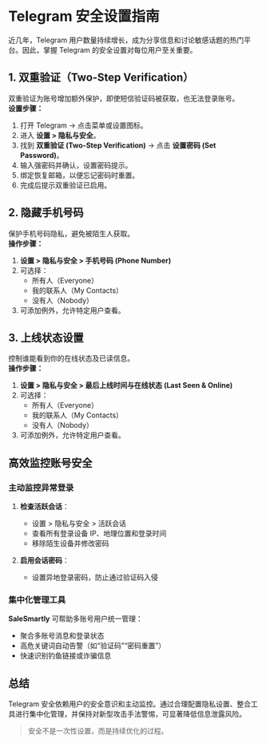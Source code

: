 # Telegram 安全设置指南

近几年，Telegram 用户数量持续增长，成为分享信息和讨论敏感话题的热门平台。因此，掌握 Telegram 的安全设置对每位用户至关重要。


## 1. 双重验证（Two-Step Verification）

双重验证为账号增加额外保护，即使短信验证码被获取，也无法登录账号。  
**设置步骤：**
1. 打开 Telegram → 点击菜单或设置图标。  
2. 进入 **设置 > 隐私与安全**。  
3. 找到 **双重验证 (Two-Step Verification)** → 点击 **设置密码 (Set Password)**。  
4. 输入强密码并确认，设置密码提示。  
5. 绑定恢复邮箱，以便忘记密码时重置。  
6. 完成后提示双重验证已启用。


## 2. 隐藏手机号码

保护手机号码隐私，避免被陌生人获取。  
**操作步骤：**
1. **设置 > 隐私与安全 > 手机号码 (Phone Number)**  
2. 可选择：
   - 所有人（Everyone）  
   - 我的联系人（My Contacts）  
   - 没有人（Nobody）  
3. 可添加例外，允许特定用户查看。


## 3. 上线状态设置

控制谁能看到你的在线状态及已读信息。  
**操作步骤：**
1. **设置 > 隐私与安全 > 最后上线时间与在线状态 (Last Seen & Online)**  
2. 可选择：
   - 所有人（Everyone）  
   - 我的联系人（My Contacts）  
   - 没有人（Nobody）  
3. 可添加例外，允许特定用户查看。


## 高效监控账号安全

### 主动监控异常登录

1. **检查活跃会话**：
   - 设置 > 隐私与安全 > 活跃会话  
   - 查看所有登录设备 IP、地理位置和登录时间  
   - 移除陌生设备并修改密码

2. **启用会话密码**：
   - 设置异地登录密码，防止通过验证码入侵

### 集中化管理工具

**SaleSmartly** 可帮助多账号用户统一管理：
- 聚合多账号消息和登录状态  
- 高危关键词自动告警（如“验证码”“密码重置”）  
- 快速识别钓鱼链接或诈骗信息


## 总结

Telegram 安全依赖用户的安全意识和主动监控。通过合理配置隐私设置、整合工具进行集中化管理，并保持对新型攻击手法警惕，可显著降低信息泄露风险。  

> 安全不是一次性设置，而是持续优化的过程。
